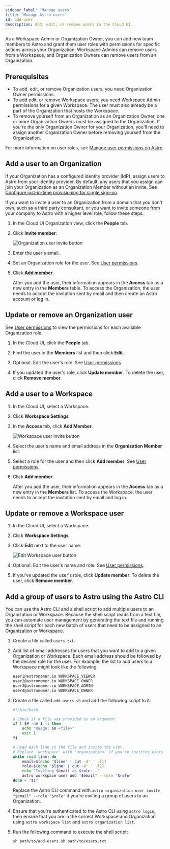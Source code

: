 ```yaml
---
sidebar_label: 'Manage users'
title: 'Manage Astro users'
id: add-user
description: Add, edit, or remove users in the Cloud UI.
---
```


As a Workspace Admin or Organization Owner, you can add new team members to Astro and grant them user roles with permissions for specific actions across your Organization. Workspace Admins can remove users from a Workspace, and Organization Owners can remove users from an Organization.

## Prerequisites

- To add, edit, or remove Organization users, you need Organization Owner permissions.
- To add edit, or remove Workspace users, you need Workspace Admin permissions for a given Workspace. The user must also already be a part of the Organization that hosts the Workspace.
- To remove yourself from an Organization as an Organization Owner, one or more Organization Owners must be assigned to the Organization. If you're the only Organization Owner for your Organization, you'll need to assign another Organization Owner before removing yourself from the Organization.

For more information on user roles, see [Manage user permissions on Astro](user-permissions.md).

## Add a user to an Organization

If your Organization has a configured identity provider (IdP), assign users to Astro from your identity provider. By default, any users that you assign can join your Organization as an Organization Member without an invite. See [Configure just-in-time provisioning for single sign-on](manage-organization.md#configure-just-in-time-provisioning-for-single-sign-on).

If you want to invite a user to an Organization from a domain that you don't own, such as a third party consultant, or you want to invite someone from your company to Astro with a higher level role, follow these steps.

1. In the Cloud UI Organization view, click the **People** tab.

2. Click **Invite member**:

    ![Organization user invite button](/img/docs/invite-org-user.png)

3. Enter the user's email.

4. Set an Organization role for the user. See [User permissions](user-permissions.md).

5. Click **Add member**.

    After you add the user, their information appears in the **Access** tab as a new entry in the **Members** table. To access the Organization, the user needs to accept the invitation sent by email and then create an Astro account or log in.

## Update or remove an Organization user

See [User permissions](user-permissions.md) to view the permissions for each available Organization role.

1. In the Cloud UI, click the **People** tab.
   
2. Find the user in the **Members** list and then click **Edit**.
   
3. Optional. Edit the user's role. See [User permissions](user-permissions.md). 
   
4. If you updated the user's role, click **Update member**. To delete the user, click **Remove member**.

## Add a user to a Workspace

1. In the Cloud UI, select a Workspace.

2. Click **Workspace Settings**.
   
3. In the **Access** tab, click **Add Member**.

    ![Workspace user invite button](/img/docs/add-workspace-member.png)

4. Select the user's name and email address in the **Organization Member** list.
   
5. Select a role for the user and then click **Add member**. See [User permissions](user-permissions.md).

6. Click **Add member**.

    After you add the user, their information appears in the **Access** tab as a new entry in the **Members** list. To access the Workspace, the user needs to accept the invitation sent by email and log in.

## Update or remove a Workspace user

1. In the Cloud UI, select a Workspace.
   
2. Click **Workspace Settings**.

3. Click **Edit** next to the user name:

    ![Edit Workspace user button](/img/docs/edit-workspace-user.png)

4. Optional. Edit the user's name and role. See [User permissions](user-permissions.md).
   
5. If you've updated the user's role, click **Update member**. To delete the user, click **Remove member**.

## Add a group of users to Astro using the Astro CLI

You can use the Astro CLI and a shell script to add multiple users to an Organization or Workspace. Because the shell script reads from a text file, you can automate user management by generating the text file and running the shell script for each new batch of users that need to be assigned to an Organization or Workspace.

1. Create a file called `users.txt`.
2. Add list of email addresses for users that you want to add to a given Organization or Workspace. Each email address should be followed by the desired role for the user. For example, the list to add users to a Workspace might look like the following:

    ```sh
    user1@astronomer.io WORKSPACE_VIEWER
    user2@astronomer.io WORKSPACE_OWNER
    user3@astronomer.io WORKSPACE_ADMIN
    user4@astronomer.io WORKSPACE_OWNER
    ```

3. Create a file called `add-users.sh` and add the following script to it:

    ```sh
    #!/bin/bash

    # Check if a file was provided as an argument
    if [ $# -ne 1 ]; then
        echo "Usage: $0 <file>"
        exit 1
    fi
    
    # Read each line in the file and invite the user. 
    # Replace 'workspace' with 'organization' if you're inviting users to an Organization.
    while read line; do
        email=$(echo "$line" | cut -d' ' -f1)
        role=$(echo "$line" | cut -d' ' -f2)
        echo "Inviting $email as $role..."
        astro workspace user add "$email" --role "$role"
    done < "$1"
    ```

    Replace the Astro CLI command with `astro organization user invite "$email" --role "$role"` if you're inviting a group of users to an Organization.

4. Ensure that you're authenticated to the Astro CLI using `astro login`, then ensure that you are in the correct Workspace and Organization using `astro workspace list` and `astro organization list`.
5. Run the following command to execute the shell script:

    ```sh
    sh path/to/add-users.sh path/to/users.txt
    ```